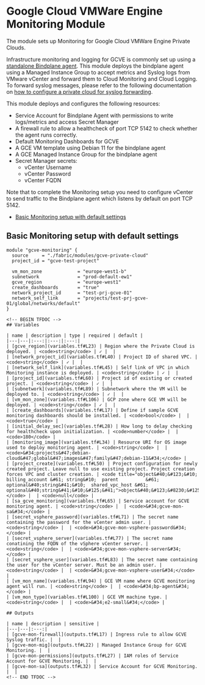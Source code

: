 # Google Cloud VMWare Engine Monitoring Module

The module sets up Monitoring for Google Cloud VMWare Engine Private Clouds.

Infrastructure monitoring and logging for GCVE is commonly set up using a [standalone Bindplane agent](https://cloud.google.com/vmware-engine/docs/environment/howto-cloud-monitoring-standalone). This module deploys the bindplane agent using a Managed Instance Group to accept metrics and Syslog logs from VMware vCenter and forward them to Cloud Monitoring and Cloud Logging. To forward syslog messages, please refer to the following documentation on [how to configure a private cloud for syslog forwarding](https://cloud.google.com/vmware-engine/docs/environment/howto-forward-syslog).

This module deploys and configures the following resources:
 * Service Account for Bindplane Agent with permissions to write logs/metrics and access Secret Manager
 * A firewall rule to allow a healthcheck of port TCP 5142 to check whether the agent runs correctly.
 * Default Monitoring Dashboards for GCVE
 * A GCE VM template using Debian 11 for the bindplane agent
 * A GCE Managed Instance Group for the bindplane agent
 * Secret Manager secrets:
    * vCenter Username
    * vCenter Password
    * vCenter FQDN

Note that to complete the Monitoring setup you need to configure vCenter to send traffic to the Bindplane agent which listens by default on port TCP 5142.

<!-- BEGIN TOC -->
- [Basic Monitoring setup with default settings](#basic-monitoring-setup-with-default-settings)
<!-- END TOC -->

## Basic Monitoring setup with default settings

```hcl
module "gcve-monitoring" {
  source     = "./fabric/modules/gcve-private-cloud"
  project_id = "gcve-test-project"

  vm_mon_zone             = "europe-west1-b"
  subnetwork              = "prod-default-ew1"
  gcve_region             = "europe-west1"
  create_dashboards       = "true"
  network_project_id      = "test-prj-gcve-01"
  network_self_link       = "projects/test-prj-gcve-01/global/networks/default"
}
```


```
<!-- BEGIN TFDOC -->
## Variables

| name | description | type | required | default |
|---|---|:---:|:---:|:---:|
| [gcve_region](variables.tf#L23) | Region where the Private Cloud is deployed. | <code>string</code> | ✓ |  |
| [network_project_id](variables.tf#L40) | Project ID of shared VPC. | <code>string</code> | ✓ |  |
| [network_self_link](variables.tf#L45) | Self link of VPC in which Monitoring instance is deployed. | <code>string</code> | ✓ |  |
| [project_id](variables.tf#L60) | Project id of existing or created project. | <code>string</code> | ✓ |  |
| [subnetwork](variables.tf#L89) | Subnetwork where the VM will be deployed to. | <code>string</code> | ✓ |  |
| [vm_mon_zone](variables.tf#L106) | GCP zone where GCE VM will be deployed. | <code>string</code> | ✓ |  |
| [create_dashboards](variables.tf#L17) | Define if sample GCVE monitoring dashboards should be installed. | <code>bool</code> |  | <code>true</code> |
| [initial_delay_sec](variables.tf#L28) | How long to delay checking for healthcheck upon initialization. | <code>number</code> |  | <code>180</code> |
| [monitoring_image](variables.tf#L34) | Resource URI for OS image used to deploy monitoring agent. | <code>string</code> |  | <code>&#34;projects&#47;debian-cloud&#47;global&#47;images&#47;family&#47;debian-11&#34;</code> |
| [project_create](variables.tf#L50) | Project configuration for newly created project. Leave null to use existing project. Project creation forces VPC and cluster creation. | <code title="object&#40;&#123;&#10;  billing_account &#61; string&#10;  parent          &#61; optional&#40;string&#41;&#10;  shared_vpc_host &#61; optional&#40;string&#41;&#10;&#125;&#41;">object&#40;&#123;&#8230;&#125;&#41;</code> |  | <code>null</code> |
| [sa_gcve_monitoring](variables.tf#L65) | Service account for GCVE monitoring agent. | <code>string</code> |  | <code>&#34;gcve-mon-sa&#34;</code> |
| [secret_vsphere_password](variables.tf#L71) | The secret name containing the password for the vCenter admin user. | <code>string</code> |  | <code>&#34;gcve-mon-vsphere-password&#34;</code> |
| [secret_vsphere_server](variables.tf#L77) | The secret name conatining the FQDN of the vSphere vCenter server. | <code>string</code> |  | <code>&#34;gcve-mon-vsphere-server&#34;</code> |
| [secret_vsphere_user](variables.tf#L83) | The secret name containing the user for the vCenter server. Must be an admin user. | <code>string</code> |  | <code>&#34;gcve-mon-vsphere-user&#34;</code> |
| [vm_mon_name](variables.tf#L94) | GCE VM name where GCVE monitoring agent will run. | <code>string</code> |  | <code>&#34;bp-agent&#34;</code> |
| [vm_mon_type](variables.tf#L100) | GCE VM machine type. | <code>string</code> |  | <code>&#34;e2-small&#34;</code> |

## Outputs

| name | description | sensitive |
|---|---|:---:|
| [gcve-mon-firewall](outputs.tf#L17) | Ingress rule to allow GCVE Syslog traffic. |  |
| [gcve-mon-mig](outputs.tf#L22) | Managed Instance Group for GCVE Monitoring. |  |
| [gcve-mon-permissions](outputs.tf#L27) | IAM roles of Service Account for GCVE Monitoring. |  |
| [gcve-mon-sa](outputs.tf#L32) | Service Account for GCVE Monitoring. |  |
<!-- END TFDOC -->
